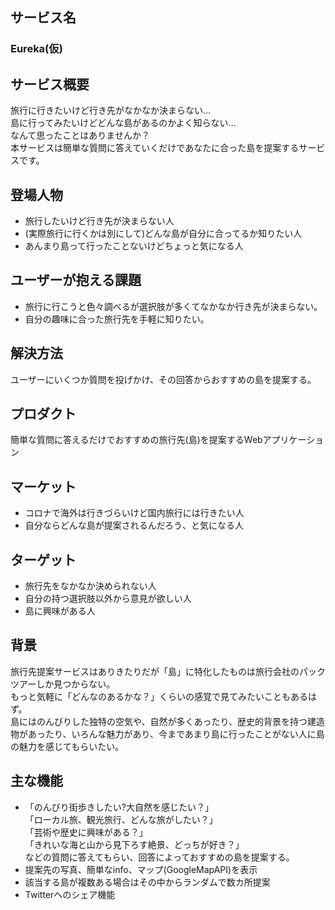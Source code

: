 ## サービス名
### Eureka(仮)

## サービス概要
旅行に行きたいけど行き先がなかなか決まらない…  
島に行ってみたいけどどんな島があるのかよく知らない…  
なんて思ったことはありませんか？  
本サービスは簡単な質問に答えていくだけであなたに合った島を提案するサービスです。

## 登場人物
- 旅行したいけど行き先が決まらない人
- (実際旅行に行くかは別にして)どんな島が自分に合ってるか知りたい人
- あんまり島って行ったことないけどちょっと気になる人

## ユーザーが抱える課題
- 旅行に行こうと色々調べるが選択肢が多くてなかなか行き先が決まらない。
- 自分の趣味に合った旅行先を手軽に知りたい。

## 解決方法
ユーザーにいくつか質問を投げかけ、その回答からおすすめの島を提案する。

## プロダクト
簡単な質問に答えるだけでおすすめの旅行先(島)を提案するWebアプリケーション

## マーケット
- コロナで海外は行きづらいけど国内旅行には行きたい人
- 自分ならどんな島が提案されるんだろう、と気になる人

## ターゲット
- 旅行先をなかなか決められない人
- 自分の持つ選択肢以外から意見が欲しい人
- 島に興味がある人

## 背景
旅行先提案サービスはありきたりだが「島」に特化したものは旅行会社のパックツアーしか見つからない。  
もっと気軽に「どんなのあるかな？」くらいの感覚で見てみたいこともあるはず。  
島にはのんびりした独特の空気や、自然が多くあったり、歴史的背景を持つ建造物があったり、いろんな魅力があり、今まであまり島に行ったことがない人に島の魅力を感じてもらいたい。

## 主な機能
- 「のんびり街歩きしたい?大自然を感じたい？」  
「ローカル旅、観光旅行、どんな旅がしたい？」  
「芸術や歴史に興味がある？」  
「きれいな海と山から見下ろす絶景、どっちが好き？」  
などの質問に答えてもらい、回答によっておすすめの島を提案する。
- 提案先の写真、簡単なinfo、マップ(GoogleMapAPI)を表示
- 該当する島が複数ある場合はその中からランダムで数カ所提案
- Twitterへのシェア機能
